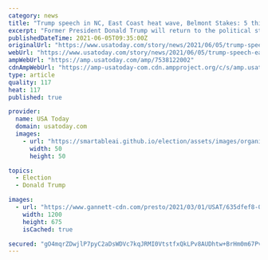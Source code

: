 ```yaml
---
category: news
title: "Trump speech in NC, East Coast heat wave, Belmont Stakes: 5 things to know this weekend"
excerpt: "Former President Donald Trump will return to the political stage, a heat wave is expected to scorch the East Coast and more news to start your weekend"
publishedDateTime: 2021-06-05T09:35:00Z
originalUrl: "https://www.usatoday.com/story/news/2021/06/05/trump-speech-east-coast-heat-wave-5-things-know-weekend/7538122002/"
webUrl: "https://www.usatoday.com/story/news/2021/06/05/trump-speech-east-coast-heat-wave-5-things-know-weekend/7538122002/"
ampWebUrl: "https://amp.usatoday.com/amp/7538122002"
cdnAmpWebUrl: "https://amp-usatoday-com.cdn.ampproject.org/c/s/amp.usatoday.com/amp/7538122002"
type: article
quality: 117
heat: 117
published: true

provider:
  name: USA Today
  domain: usatoday.com
  images:
    - url: "https://smartableai.github.io/election/assets/images/organizations/usatoday.com-50x50.jpg"
      width: 50
      height: 50

topics:
  - Election
  - Donald Trump

images:
  - url: "https://www.gannett-cdn.com/presto/2021/03/01/USAT/635dfef8-08df-4434-a40c-ee6aea5166ce-AP_Trump_Conservatives.jpg?auto=webp&crop=3788,2131,x1,y95&format=pjpg&width=1200"
    width: 1200
    height: 675
    isCached: true

secured: "gO4mqrZDwjlP7pyC2aDsWDVc7kqJRMI0VtstfxQkLPv8AUDhtw+BrHm0m67Pv3Ey8I1inXbTdCg8Dv8hk0e0WzYgHF/d/Lu3WDEqza4lbqMZezygSTVQPo1ygLimGtzlw6kKcOf4JjmjKgQgi59xwvQxRgYO5ma1J81/7EKlslp6wOFc3lMCHhWPkkJ+UTlDo3nc7UH+BiJENze8R7BWGQ2byEgfMhGbx2kmF2s6NWMDXRKFwALDyR8dotlepYSVZFZAeHZZ5F9yHRLToqkp4jTbk+VLci+9M63RIbgAyyD6elLTeQaM5E0r7mP+ugshKtPd9SiMav762b16MAzACT85LFqPEa3M56U9WBD6QHI=;wMOPJ77ck5O5onhFlU3TsA=="
---
```


